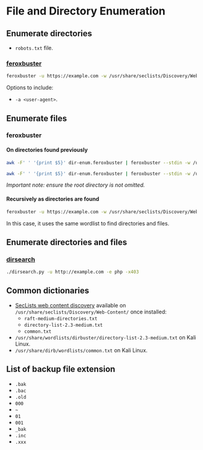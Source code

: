 # File and Directory Enumeration

## Enumerate directories

* `robots.txt` file.

### [feroxbuster][2]

```bash
feroxbuster -u https://example.com -w /usr/share/seclists/Discovery/Web-Content/raft-medium-directories.txt -C 403 -d 0 -o dir-enum.feroxbuster
```

Options to include:

  * `-a <user-agent>`.

## Enumerate files

### feroxbuster

#### On directories found previously

```bash
awk -F' ' '{print $5}' dir-enum.feroxbuster | feroxbuster --stdin -w /usr/share/seclists/Discovery/Web-Content/raft-medium-files.txt -C 301,302,403 -o file-enum.feroxbuster
  ```

```bash
awk -F' ' '{print $5}' dir-enum.feroxbuster | feroxbuster --stdin -w /usr/share/seclists/Discovery/Web-Content/common.txt -C 301,302,403 -x bak,conf,old -o file-enum.feroxbuster
```

*Important note: ensure the root directory is not omitted.*

#### Recursively as directories are found

```bash
feroxbuster -u https://example.com -w /usr/share/seclists/Discovery/Web-Content/common.txt -C 403 -d 0 -x bak,conf,old -o file-enum.feroxbuster
```

In this case, it uses the same wordlist to find directories and files.

## Enumerate directories and files

### [dirsearch][3]

```bash
./dirsearch.py -u http://example.com -e php -x403
```

## Common dictionaries

* [SecLists web content discovery][1] available on `/usr/share/seclists/Discovery/Web-Content/` once installed:
  * `raft-medium-directories.txt`
  * `directory-list-2.3-medium.txt`
  * `common.txt`
* `/usr/share/wordlists/dirbuster/directory-list-2.3-medium.txt` on Kali Linux.
* `/usr/share/dirb/wordlists/common.txt` on Kali Linux.

## List of backup file extension

* `.bak`
* `.bac`
* `.old`
* `000`
* `~`
* `01`
* `001`
* `_bak`
* `.inc`
* `.xxx`

[1]: https://github.com/danielmiessler/SecLists/tree/master/Discovery/Web-Content
[2]: https://github.com/epi052/feroxbuster
[3]: https://github.com/maurosoria/dirsearch
